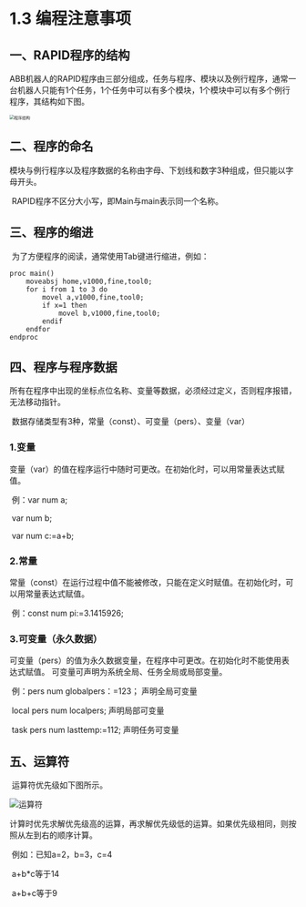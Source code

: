# 1.3 编程注意事项

## 一、RAPID程序的结构

​		ABB机器人的RAPID程序由三部分组成，任务与程序、模块以及例行程序，通常一台机器人只能有1个任务，1个任务中可以有多个模块，1个模块中可以有多个例行程序，其结构如下图。

<img src="picture\程序结构.png" alt="程序结构" style="zoom: 50%;" />

## 二、程序的命名

​		模块与例行程序以及程序数据的名称由字母、下划线和数字3种组成，但只能以字母开头。

​		RAPID程序不区分大小写，即Main与main表示同一个名称。

## 三、程序的缩进

​		为了方便程序的阅读，通常使用Tab键进行缩进，例如：

```RAPID
proc main()
	moveabsj home,v1000,fine,tool0;
	for i from 1 to 3 do
		movel a,v1000,fine,tool0;
		if x=1 then
			movel b,v1000,fine,tool0;
		endif
	endfor
endproc
```

## 四、程序与程序数据

​		所有在程序中出现的坐标点位名称、变量等数据，必须经过定义，否则程序报错，无法移动指针。

​		数据存储类型有3种，常量（const）、可变量（pers）、变量（var）

### 		1.变量

​		变量（var）的值在程序运行中随时可更改。在初始化时，可以用常量表达式赋值。

​		例：var num a;

​				var num b;

​				var num c:=a+b;

### 		2.常量

​		常量（const）在运行过程中值不能被修改，只能在定义时赋值。在初始化时，可以用常量表达式赋值。

​		例：const num pi:=3.1415926;

### 		3.可变量（永久数据）

​		可变量（pers）的值为永久数据变量，在程序中可更改。在初始化时不能使用表达式赋值。	可变量可声明为系统全局、任务全局或局部变量。

​		例：pers num globalpers：=123；	声明全局可变量

​				local pers num localpers;	声明局部可变量

​				task pers num lasttemp:=112;	声明任务可变量

## 五、运算符

​		运算符优先级如下图所示。

![运算符](picture\运算符优先级.png)

​		计算时优先求解优先级高的运算，再求解优先级低的运算。如果优先级相同，则按照从左到右的顺序计算。

​		例如：已知a=2，b=3，c=4

​		a+b*c等于14

​		a+b+c等于9